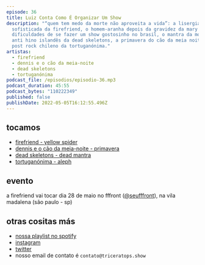 ```yaml
---
episode: 36
title: Luiz Conta Como É Organizar Um Show
description: "“quem tem medo da morte não aproveita a vida”: a lisergia
  sofisticada da firefriend, o homem-aranha depois da gravidez da mary jane, as
  dificuldades de se fazer um show gostosinho no brasil, o mantra da morte e o
  anti hino islandês da dead skeletons, a primavera do cão da meia noite, e o
  post rock chileno da tortuganónima."
artistas:
  - firefriend
  - dennis e o cão da meia-noite
  - dead skeletons
  - tortuganónima
podcast_file: /episodios/episodio-36.mp3
podcast_duration: 45:55
podcast_bytes: "110222349"
published: false
publishDate: 2022-05-05T16:12:55.496Z
---
```

## tocamos
* [firefriend - yellow spider](https://www.youtube.com/watch?v=4MQaoFlNH7A)
* [dennis e o cão da meia-noite - primavera](https://www.youtube.com/watch?v=kUU7FZfFI2g)
* [dead skeletons - dead mantra](https://www.youtube.com/watch?v=CsyrOGRxF0E)
* [tortuganónima - aleph](https://www.youtube.com/watch?v=MZss2FQ5bhA)

## evento
a firefriend vai tocar dia 28 de maio no fffront ([@seufffront](https://www.instagram.com/seufffront/)), na vila madalena (são paulo - sp)

## otras cositas más
* [nossa playlist no spotify](https://open.spotify.com/playlist/0UiztKuga6LmTAxWTsUQdw?si=fb96026bc1994d90)
* [instagram](https://www.instagram.com/triceratops.show/)
* [twitter](https://twitter.com/TriceratopsShow/)
* nosso email de contato é `contato@triceratops.show`
